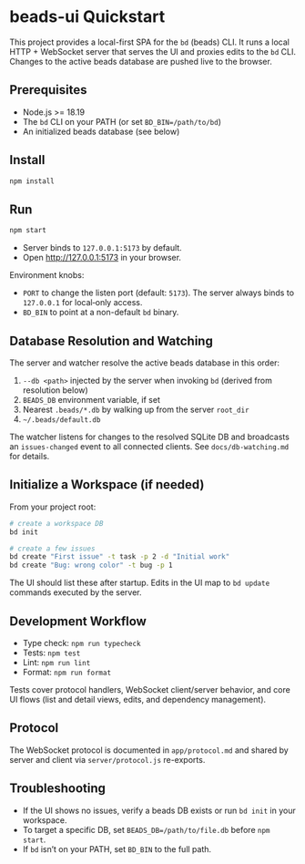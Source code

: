 # beads-ui Quickstart

This project provides a local-first SPA for the `bd` (beads) CLI. It runs a
local HTTP + WebSocket server that serves the UI and proxies edits to the `bd`
CLI. Changes to the active beads database are pushed live to the browser.

## Prerequisites

- Node.js >= 18.19
- The `bd` CLI on your PATH (or set `BD_BIN=/path/to/bd`)
- An initialized beads database (see below)

## Install

```sh
npm install
```

## Run

```sh
npm start
```

- Server binds to `127.0.0.1:5173` by default.
- Open http://127.0.0.1:5173 in your browser.

Environment knobs:

- `PORT` to change the listen port (default: `5173`). The server always binds to
  `127.0.0.1` for local‑only access.
- `BD_BIN` to point at a non-default `bd` binary.

## Database Resolution and Watching

The server and watcher resolve the active beads database in this order:

1. `--db <path>` injected by the server when invoking `bd` (derived from
   resolution below)
2. `BEADS_DB` environment variable, if set
3. Nearest `.beads/*.db` by walking up from the server `root_dir`
4. `~/.beads/default.db`

The watcher listens for changes to the resolved SQLite DB and broadcasts an
`issues-changed` event to all connected clients. See `docs/db-watching.md` for
details.

## Initialize a Workspace (if needed)

From your project root:

```sh
# create a workspace DB
bd init

# create a few issues
bd create "First issue" -t task -p 2 -d "Initial work"
bd create "Bug: wrong color" -t bug -p 1
```

The UI should list these after startup. Edits in the UI map to `bd update`
commands executed by the server.

## Development Workflow

- Type check: `npm run typecheck`
- Tests: `npm test`
- Lint: `npm run lint`
- Format: `npm run format`

Tests cover protocol handlers, WebSocket client/server behavior, and core UI
flows (list and detail views, edits, and dependency management).

## Protocol

The WebSocket protocol is documented in `app/protocol.md` and shared by server
and client via `server/protocol.js` re-exports.

## Troubleshooting

- If the UI shows no issues, verify a beads DB exists or run `bd init` in your
  workspace.
- To target a specific DB, set `BEADS_DB=/path/to/file.db` before `npm start`.
- If `bd` isn’t on your PATH, set `BD_BIN` to the full path.
